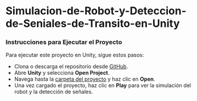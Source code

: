 # Simulacion-de-Robot-y-Deteccion-de-Seniales-de-Transito-en-Unity

### Instrucciones para Ejecutar el Proyecto  
Para ejecutar este proyecto en Unity, sigue estos pasos:

- Clona o descarga el repositorio desde [GitHub]().
- Abre **Unity** y selecciona **Open Project**.
- Navega hasta la <ins>carpeta del proyecto</ins> y haz clic en **Open**.
- Una vez cargado el proyecto, haz clic en **Play** para ver la simulación del robot y la detección de señales.
